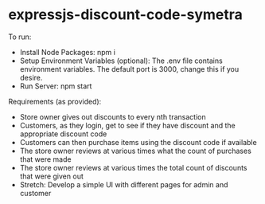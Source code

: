 # expressjs-discount-code-symetra
 
To run:

- Install Node Packages: npm i
- Setup Environment Variables (optional): The .env file contains environment variables. The default port is 3000, change this if you desire.
- Run Server: npm start

Requirements (as provided):
- Store owner gives out discounts to every nth transaction
- Customers, as they login, get to see if they have discount and the appropriate discount code
- Customers can then purchase items using the discount code if available
- The store owner reviews at various times what the count of purchases that were made
- The store owner reviews at various times the total count of discounts that were given out
- Stretch: Develop a simple UI with different pages for admin and customer
